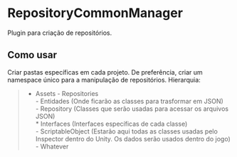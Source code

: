 # RepositoryCommonManager
Plugin para criação de repositórios.

## Como usar
Criar pastas específicas em cada projeto. De preferência, criar um namespace único para a manipulação de repositórios.
Hierarquia:

>  - Assets
     - Repositories    
       - Entidades (Onde ficarão as classes para trasformar em JSON)        
         - Repository (Classes que serão usadas para acessar os arquivos JSON)        
           *  Interfaces (Interfaces específicas de cada classe)          
         - ScriptableObject (Estarão aqui todas as classes usadas pelo Inspector dentro do Unity. Os dados serão usados dentro do jogo)
     - Whatever
    
